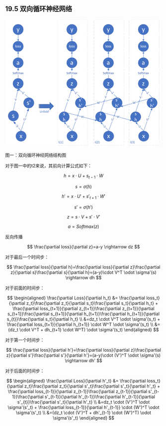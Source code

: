 <!--Copyright © Microsoft Corporation. All rights reserved.
  适用于[License](https://github.com/Microsoft/ai-edu/blob/master/LICENSE.md)版权许可-->

## 19.5 双向循环神经网络



<img src="../Images/19/bi_rnn_net.png" width="500"/>

图一：双向循环神经网络结构图

对于图一中的t2来说，其前向计算公式如下：

$$
h = x \cdot U + s_{t-1} \cdot W \tag{1}
$$

$$
s = \sigma(h) \tag{2}
$$

$$
h' = x \cdot U' + s'_{t+1} \cdot W' \tag{3}
$$

$$
s' = \sigma(h') \tag{4}
$$

$$
z = s \cdot V + s' \cdot V' \tag{5}
$$

$$
a = Softmax(z) \tag{6}
$$

反向传播

$$
\frac{\partial loss}{\partial z}=a-y \rightarrow dz
$$

对于最后一个时间步：

$$
\frac{\partial loss}{\partial h}=\frac{\partial loss}{\partial z}\frac{\partial z}{\partial s}\frac{\partial s}{\partial h}=(a-y)\cdot V^T \odot \sigma'(s) \rightarrow dh
$$

对于前面的时间步：

$$
\begin{aligned}
\frac{\partial Loss}{\partial h_t} &= \frac{\partial loss_t}{\partial z_t}\frac{\partial z_t}{\partial s_t}\frac{\partial s_t}{\partial h_t} + \frac{\partial loss_{t+1}}{\partial z_{t+1}}\frac{\partial z_{t+1}}{\partial s_{t+1}}\frac{\partial s_{t+1}}{\partial h_{t+1}}\frac{\partial h_{t+1}}{\partial s_{t}}\frac{\partial s_t}{\partial h_t}
\\
&=dz_t \cdot V^T \odot \sigma'(s_t) + \frac{\partial loss_{t+1}}{\partial h_{t+1}} \cdot W^T \odot \sigma'(s_t)
\\
&=(dz_t \cdot V^T + dh_{t+1} \cdot W^T) \odot \sigma'(s_t)
\end{aligned}
$$

对于第一个时间步：

$$
\frac{\partial loss}{\partial h'}=\frac{\partial loss}{\partial z}\frac{\partial z}{\partial s'}\frac{\partial s'}{\partial h'}=(a-y)\cdot (V')^T \odot \sigma'(s) \rightarrow dh'
$$

对于后面的时间步：

$$
\begin{aligned}
\frac{\partial Loss}{\partial h'_t} &= \frac{\partial loss_t}{\partial z_t}\frac{\partial z_t}{\partial s'_t}\frac{\partial s'_t}{\partial h'_t} + \frac{\partial loss_{t-1}}{\partial z_{t-1}}\frac{\partial z_{t-1}}{\partial s'_{t-1}}\frac{\partial s'_{t-1}}{\partial h'_{t-1}}\frac{\partial h'_{t-1}}{\partial s'_{t}}\frac{\partial s'_t}{\partial h'_t}
\\
&=dz_t \cdot (V')^T \odot \sigma'(s'_t) + \frac{\partial loss_{t-1}}{\partial h'_{t-1}} \cdot (W')^T \odot \sigma'(s'_t)
\\
&=(dz_t \cdot (V')^T + dh'_{t-1} \cdot (W')^T) \odot \sigma'(s'_t)
\end{aligned}
$$


